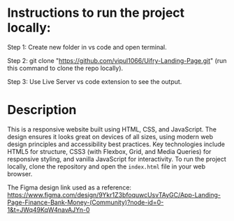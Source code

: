 # Instructions to run the project locally: 

Step 1: Create new folder in vs code and open terminal.

Step 2: git clone "https://github.com/vipul1066/Uifry-Landing-Page.git" (run this command to clone the repo locally).

Step 3: Use Live Server vs code extension to see the output.


# Description

This is a responsive website built using HTML, CSS, and JavaScript. The design ensures it looks great on devices of all sizes, using modern web design principles and accessibility best practices. Key technologies include HTML5 for structure, CSS3 (with Flexbox, Grid, and Media Queries) for responsive styling, and vanilla JavaScript for interactivity. To run the project locally, clone the repository and open the `index.html` file in your web browser.

The Figma design link used as a reference: https://www.figma.com/design/9Ykr1Z3bfoquwcUsvTAyGC/App-Landing-Page-Finance-Bank-Money-(Community)?node-id=0-1&t=JWq49KqW4navAJYn-0
